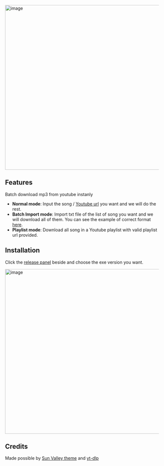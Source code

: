 <img width="539" alt="image" src="https://github.com/lmjaedentai/kaicheng-youtube/assets/63090071/9639ccfe-a692-4b08-b8eb-452fe8e1a86f">


## Features

Batch download mp3 from youtube instanly
 
- **Normal mode**: Input the song / [Youtube url](https://youtu.be/QXP0XxAUztA) you want and we will do the rest.
- **Batch Import mode**: Import txt file of the list of song you want and we will download all of them. You can see the example of correct format [here](https://github.com/lmjaedentai/kaicheng-youtube/blob/v1.0/src/example.txt).
- **Playlist mode**: Download all song in a Youtube playlist with valid playlist url provided.

## Installation
Click the [release panel](https://github.com/lmjaedentai/kaicheng-youtube/releases) beside and choose the exe version you want.

<img width="539" alt="image" src="https://github.com/lmjaedentai/kaicheng-youtube/assets/63090071/d56b421b-4a42-4e17-8eb1-20d15882407b">


## Credits
Made possible by [Sun Valley theme](https://github.com/rdbende/Sun-Valley-ttk-theme) and [yt-dlp](https://github.com/yt-dlp)

